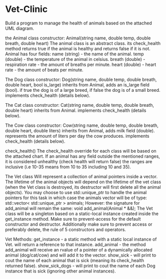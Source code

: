 # Vet-Clinic

Build a program to manage the health of animals based on the attached UML diagram.

the Animal class
constructor: Animal(string name, double temp, double breath, double heart)
The animal class is an abstract class.
its check_health method returns true if the animal is healthy and returns false if it is not.
Animal has four fields:
name (string) - the name of the animal.
temp (double) - the temperature of the animal in celsius.
breath (double) - respiration rate - the amount of breaths per minute.
heart (double) - heart rate - the amount of beats per minute.

The Dog class
constructor: Dog(string name, double temp, double breath, double heart, bool is_large)
inherits from Animal, adds an is_large field (bool). if true the dog is of a large breed, if false the dog is of a small breed. implements check_health (details below).

The Cat class
constructor: Cat(string name, double temp, double breath, double heart)
inherits from Animal. implements check_health (details below).

The Cow class
constructor: Cow(string name, double temp, double breath, double heart, double liters)
inherits from Animal, adds milk field (double). represents the amount of liters per day the cow produces. implements check_health (details below).

check_health()
The check_health override for each class will be based on the attached chart. If an animal has any field outside the mentioned ranges, it is considered unhealthy (check health will return false) the ranges are inclusive (i.e 10-35 means from 10 to 35 including 10 and 35).

The Vet class
Will represent a collection of animal pointers inside a vector. The lifetime of the animal objects will depend on the lifetime of the vet class (when the Vet class is destroyed, its destructor will first delete all the animal objects).
You may choose to use std::unique_ptr to handle the animal pointers for this task in which case the animals vector will be of type:
std::vector< std::unique_ptr<Animal> > animals;
However: the signature for add_animal will remain the same:
void add_animal(Animal * &&);
The Vet class will be a singleton based on a static-local instance created inside the
get_instance method. Make sure to prevent-access for the default constructor and destructor. Additionally make sure to prevent access or preferably delete, the rule of 5 constructors and operators.

Vet Methods:
get_instance - a static method with a static local instance of Vet. will return a reference to that instance.
add_animal - the method add_animal will receive an rvalue of a pointer of a dynamically
allocated animal (dog/cat/cow) and will add it to the vector.
show_sick - will print to cout the name of each animal that is sick (meaning its check_health returned false).
show_sick_dogs - will print to cout the name of each Dog instance that is sick (ignoring other animal instances).